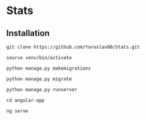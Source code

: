 # Stats

## Installation

```
git clone https://github.com/Yaroslav00/Stats.git
```
```
source venv/bin/activate
```
```
python manage.py makemigrations
```
```
python manage.py migrate 
```
```
python manage.py runserver
```
```
cd angular-app
```
```
ng serve
```
